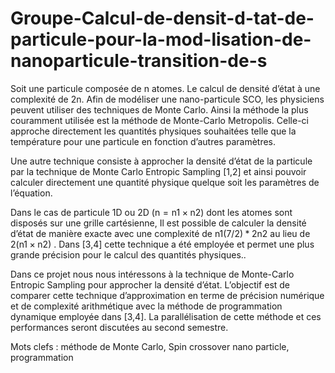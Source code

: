 # Groupe-Calcul-de-densit-d-tat-de-particule-pour-la-mod-lisation-de-nanoparticule-transition-de-s


Soit une particule composée de n atomes. Le calcul de densité d’état à une complexité de 2n. Afin de modéliser une nano-particule SCO, les physiciens peuvent utiliser des techniques de Monte Carlo. Ainsi la méthode la plus couramment utilisée est la méthode de Monte-Carlo Metropolis. Celle-ci approche directement les quantités physiques souhaitées telle que la température pour une particule en fonction d’autres paramètres.

Une autre technique consiste à approcher la densité d’état de la particule par la technique de Monte Carlo Entropic Sampling [1,2] et ainsi pouvoir calculer directement une quantité physique quelque soit les paramètres de l’équation.

Dans le cas de particule 1D ou 2D (n = n1 × n2) dont les atomes sont disposés sur une grille cartésienne, Il est possible de calculer la densité d’état de manière exacte avec une complexité de n1(7/2) * 2n2 au lieu de 2(n1 × n2) . Dans [3,4] cette technique a été employée et permet une plus grande précision pour le calcul des quantités physiques..

Dans ce projet nous nous intéressons à la technique de Monte-Carlo Entropic Sampling pour approcher la densité d’état. L’objectif est de comparer cette technique d’approximation en terme de précision numérique et de complexité arithmétique avec la méthode de programmation dynamique employée dans [3,4]. La parallélisation de cette méthode et ces performances seront discutées au second semestre.

Mots clefs : méthode de Monte Carlo, Spin crossover nano particle, programmation 
